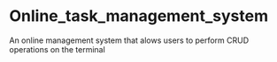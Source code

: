 # Online_task_management_system
An online management system that alows users to perform CRUD operations on the terminal
